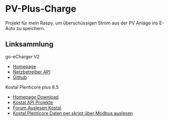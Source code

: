 # PV-Plus-Charge

Projekt für mein Raspy, um überschüssigen Strom aus der PV Anlage ins E-Auto zu speichern.

## Linksammlung

go-eCharger V2
* [Homepage](https://go-e.com/de-de)
* [Netzbetreiber API](https://strapi-s3-bucket.s3.eu-central-1.amazonaws.com/go_e_Charger_API_Netzbetreiber_370def1df6.pdf)
* [Github](https://github.com/goecharger/go-eCharger-API-v2)

Kostal Plenticore plus 8.5
* [Homepage Download](https://www.kostal-solar-electric.com/de-de/download/download/#Solar%20Inverter/PLENTICORE%20plus/Deutschland/Brosch%C3%BCre/)
* [Kostal API Projekte](https://github.com/kilianknoll)
* [Forum Auslesen Kostal](https://www.photovoltaikforum.com/thread/136824-rest-api-f%C3%BCr-kostal-pleticore-wechselrichter/)
* [Kostal Plenticore Daten per skript über Modbus auslesen](https://www.photovoltaikforum.com/thread/127852-kostal-plenticore-daten-per-skript-%C3%BCber-modbus-auslesen/)
